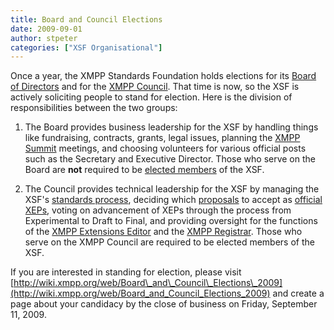 ```yaml
---
title: Board and Council Elections
date: 2009-09-01
author: stpeter
categories: ["XSF Organisational"]
---
```


Once a year, the XMPP Standards Foundation holds elections for its [Board of Directors](/about/xmpp-standards-foundation.html#board) and for the [XMPP Council](/about/xmpp-standards-foundation.html#council). That time is now, so the XSF is actively soliciting people to stand for election. Here is the division of responsibilities between the two groups:

1. The Board provides business leadership for the XSF by handling things like fundraising, contracts, grants, legal issues, planning the [XMPP Summit](https://xmpp.org/summit/) meetings, and choosing volunteers for various official posts such as the Secretary and Executive Director. Those who serve on the Board are **not** required to be [elected members](https://xmpp.org/xsf/members/) of the XSF.

2.  The Council provides technical leadership for the XSF by managing the XSF's [standards process](https://xmpp.org/extensions/xep-0001.html), deciding which [proposals](https://xmpp.org/extensions/inbox/) to accept as [official XEPs](https://xmpp.org/extensions/), voting on advancement of XEPs through the process from Experimental to Draft to Final, and providing oversight for the functions of the [XMPP Extensions Editor](/about/xsf/editor-team) and the [XMPP Registrar](https://xmpp.org/extensions/xep-0053.html). Those who serve on the XMPP Council are required to be elected members of the XSF.

If you are interested in standing for election, please visit [http://wiki.xmpp.org/web/Board\_and\_Council\_Elections\_2009](http://wiki.xmpp.org/web/Board_and_Council_Elections_2009) and create a page about your candidacy by the close of business on Friday, September 11, 2009.
